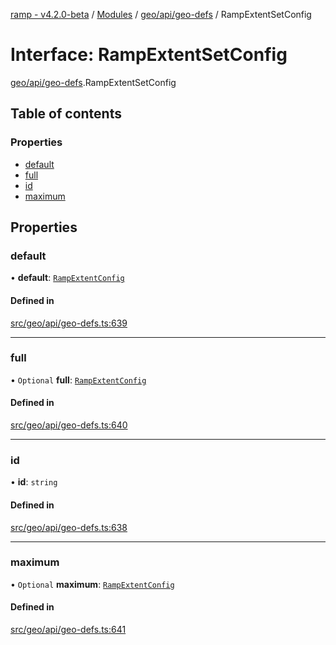[ramp - v4.2.0-beta](../README.md) / [Modules](../modules.md) / [geo/api/geo-defs](../modules/geo_api_geo_defs.md) / RampExtentSetConfig

# Interface: RampExtentSetConfig

[geo/api/geo-defs](../modules/geo_api_geo_defs.md).RampExtentSetConfig

## Table of contents

### Properties

- [default](geo_api_geo_defs.RampExtentSetConfig.md#default)
- [full](geo_api_geo_defs.RampExtentSetConfig.md#full)
- [id](geo_api_geo_defs.RampExtentSetConfig.md#id)
- [maximum](geo_api_geo_defs.RampExtentSetConfig.md#maximum)

## Properties

### default

• **default**: [`RampExtentConfig`](geo_api_geo_defs.RampExtentConfig.md)

#### Defined in

[src/geo/api/geo-defs.ts:639](https://github.com/sharvenp/ramp4-docs/blob/c6cdb39/src/geo/api/geo-defs.ts#L639)

___

### full

• `Optional` **full**: [`RampExtentConfig`](geo_api_geo_defs.RampExtentConfig.md)

#### Defined in

[src/geo/api/geo-defs.ts:640](https://github.com/sharvenp/ramp4-docs/blob/c6cdb39/src/geo/api/geo-defs.ts#L640)

___

### id

• **id**: `string`

#### Defined in

[src/geo/api/geo-defs.ts:638](https://github.com/sharvenp/ramp4-docs/blob/c6cdb39/src/geo/api/geo-defs.ts#L638)

___

### maximum

• `Optional` **maximum**: [`RampExtentConfig`](geo_api_geo_defs.RampExtentConfig.md)

#### Defined in

[src/geo/api/geo-defs.ts:641](https://github.com/sharvenp/ramp4-docs/blob/c6cdb39/src/geo/api/geo-defs.ts#L641)

